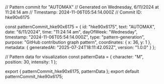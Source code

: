 // Pattern commit for "AUTOMAX"
// Generated on Wednesday, 6/11/2024 at 11:24:14 am
// Timestamp: 2024-11-06T05:54:14.000Z
// Commit ID: hke90x6175

const patternCommit_hke90x6175 = {
  id: "hke90x6175",
  text: "AUTOMAX",
  date: "6/11/2024",
  time: "11:24:14 am",
  dayOfWeek: "Wednesday",
  timestamp: "2024-11-06T05:54:14.000Z",
  type: "pattern-generation",
  purpose: "GitHub contribution graph pattern",
  coordinates: {
    x: 36,
    y: 1
  },
  metadata: {
    generatedAt: "2025-07-24T18:11:42.052Z",
    version: "1.0.0"
  }
};

// Pattern data for visualization
const patternData = {
  character: "M",
  position: 30,
  intensity: 1
};

export { patternCommit_hke90x6175, patternData };
export default patternCommit_hke90x6175;
